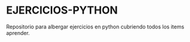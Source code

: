 # EJERCICIOS-PYTHON
Repositorio para albergar ejercicios en python cubriendo todos los items aprender.
